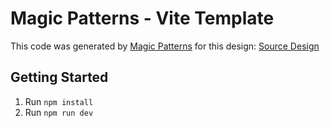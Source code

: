 # Magic Patterns - Vite Template

This code was generated by [Magic Patterns](https://magicpatterns.com) for this design: [Source Design](https://www.magicpatterns.com/c/rwfl9bbb5jdmbxx8qznynd)

## Getting Started

1. Run `npm install`
2. Run `npm run dev`

